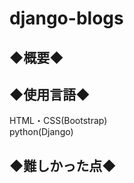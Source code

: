 # django-blogs

<h2>◆概要◆</h2>

<h2>◆使用言語◆</h2>
HTML・CSS(Bootstrap)<br>
python(Django)

<h2>◆難しかった点◆<h2>
